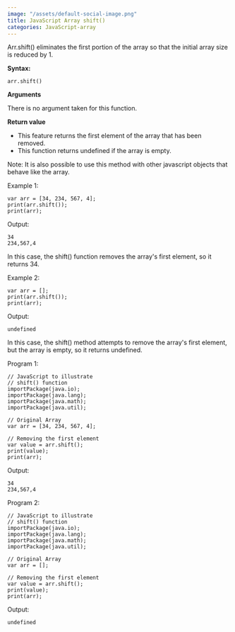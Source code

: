 ```yaml
---
image: "/assets/default-social-image.png"
title: JavaScript Array shift()
categories: JavaScript-array
---
```


Arr.shift() eliminates the first portion of the array so that the initial array size is reduced by 1.

**Syntax:**

`arr.shift()`

**Arguments**

There is no argument taken for this function.

**Return value**

* This feature returns the first element of the array that has been removed.
* This function returns undefined if the array is empty.

Note: It is also possible to use this method with other javascript objects that behave like the array.

Example 1:

```
var arr = [34, 234, 567, 4];
print(arr.shift());
print(arr);
```

Output:

```
34
234,567,4
```

In this case, the shift() function removes the array's first element, so it returns 34.

Example 2:

```
var arr = [];
print(arr.shift());
print(arr);
```

Output:

`undefined`

In this case, the shift() method attempts to remove the array's first element, but the array is empty, so it returns undefined.

Program 1:

```
// JavaScript to illustrate  
// shift() function 
importPackage(java.io); 
importPackage(java.lang); 
importPackage(java.math); 
importPackage(java.util); 
  
// Original Array 
var arr = [34, 234, 567, 4]; 
  
// Removing the first element 
var value = arr.shift(); 
print(value); 
print(arr); 
```

Output:

```
34
234,567,4
```

Program 2:

```
// JavaScript to illustrate 
// shift() function 
importPackage(java.io); 
importPackage(java.lang); 
importPackage(java.math); 
importPackage(java.util); 
  
// Original Array 
var arr = []; 
  
// Removing the first element 
var value = arr.shift(); 
print(value); 
print(arr); 
```

Output:

`undefined`